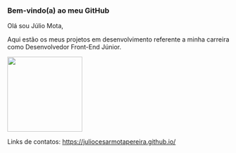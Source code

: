 ### Bem-vindo(a) ao meu GitHub

Olá sou Júlio Mota, 

Aqui estão os meus projetos em desenvolvimento referente a minha carreira como Desenvolvedor Front-End Júnior.
 
  
<!--  <img height="170rem" src="https://streak-stats.demolab.com?user=juliocesarmotapereira&theme=dark&hide_border=true&border_radius=4&date_format=j%20M%5B%20Y%5D"> -->
 
 <img height="170rem" src="https://github-readme-stats-git-masterrstaa-rickstaa.vercel.app/api/top-langs/?username=juliocesarmotapereira&layout=compact&langs_count=168&theme=dark&hide_border=true&border_radius=4&date_format=j%20M%5B%20Y%5D"/>


Links de contatos: https://juliocesarmotapereira.github.io/
